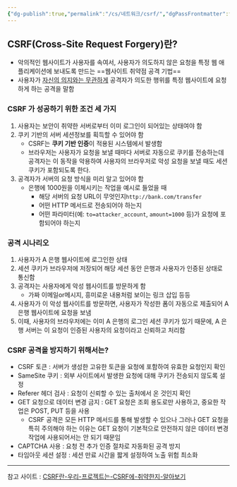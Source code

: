 ```yaml
---
{"dg-publish":true,"permalink":"/cs/네트워크/csrf/","dgPassFrontmatter":true,"noteIcon":""}
---
```


## CSRF(Cross-Site Request Forgery)란?

- 악의적인 웹사이트가 사용자를 속여서, 사용자가 의도하지 않은 요청을 특정 웹 애플리케이션에 보내도록 만드는 ==웹사이트 취약점 공격 기법==
- 사용자가 <u>자신의 의지와는 무관하게</u> 공격자가 의도한 행위를 특정 웹사이트에 요청하게 하는 공격을 말함


### CSRF 가 성공하기 위한 조건 세 가지
1. 사용자는 보안이 취약한 서버로부터 이미 로그인이 되어있는 상태여야 함
2. 쿠키 기반의 서버 세션정보를 획득할 수 있어야 함
	- CSRF는 **쿠키 기반 인증**이 적용된 시스템에서 발생함
	- 브라우저는 사용자가 요청을 보낼 때마다 서버로 자동으로 쿠키를 전송하는데 공격자는 이 동작을 악용하여 사용자의 브라우저로 악성 요청을 보낼 때도 세션 쿠키가 포함되도록 한다.
3. 공격자가 서버의 요청 방식을 미리 알고 있어야 함
	- 은행에 1000원을 이체시키는 작업을 예시로 들었을 때
		- 해당 서버의 요청 URL이 무엇인지`http://bank.com/transfer`
		- 어떤 HTTP 메서드로 전송되어야 하는지
		- 어떤 파라미터(예: `to=attacker_account`, `amount=1000` 등)가 요청에 포함되어야 하는지


### 공격 시나리오
1. 사용자가 A 은행 웹사이트에 로그인한 상태
2. 세션 쿠키가 브라우저에 저장되어 해당 세션 동안 은행과 사용자가 인증된 상태로 통신함
3. 공격자는 사용자에게 악성 웹사이트를 방문하게 함
	- 가짜 이메일or메시지, 흥미로운 내용처럼 보이는 링크 삽입 등등
4. 사용자가 이 악성 웹사이트를 방문하면, 사용자가 작성한 폼이 자동으로 제출되어 A 은행 웹사이트에 요청을 보냄
5. 이때, 사용자의 브라우저에는 이미 A 은행의 로그인 세션 쿠키가 있기 때문에, A 은행 서버는 이 요청이 인증된 사용자의 요청이라고 신뢰하고 처리함


### CSRF 공격을  방지하기 위해서는?

- CSRF 토큰 : 서버가 생성한 고유한 토큰을 요청에 포함하여 유효한 요청인지 확인
- SameSite 쿠키 : 외부 사이트에서 발생한 요청에 대해 쿠키가 전송되지 않도록 설정
- Referer 헤더 검사 : 요청이 신뢰할 수 있는 출처에서 온 것인지 확인
- GET 요청으로 데이터 변경 금지 : GET 요청은 조회 용도로만 사용하고, 중요한 작업은 POST, PUT 등을 사용
	- CSRF 공격은 모든 HTTP 메서드를 통해 발생할 수 있으나  그러나 GET 요청을 특히 주의해야 하는 이유는 GET 요청이 기본적으로 안전하지 않은 데이터 변경 작업에 사용되어서는 안 되기 때문임
- CAPTCHA 사용 : 요청 전 추가 인증 절차로 자동화된 공격 방지
- 타임아웃 세션 설정 : 세션 만료 시간을 짧게 설정하여 노출 위험 최소화




---
참고 사이트 : [CSRF란-우리-프로젝트는-CSRF에-취약한지-알아보기](https://velog.io/@smallcherry/CSRF%EB%9E%80-%EC%9A%B0%EB%A6%AC-%ED%94%84%EB%A1%9C%EC%A0%9D%ED%8A%B8%EB%8A%94-CSRF%EC%97%90-%EC%B7%A8%EC%95%BD%ED%95%9C%EC%A7%80-%EC%95%8C%EC%95%84%EB%B3%B4%EA%B8%B0)
